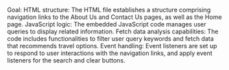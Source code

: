 Goal:
HTML structure: The HTML file establishes a structure comprising navigation links to the About Us and Contact Us pages, as well as the Home page.
JavaScript logic: The embedded JavaScript code manages user queries to display related information.
Fetch data analysis capabilities: The code includes functionalities to filter user query keywords and fetch data that recommends travel options.
Event handling: Event listeners are set up to respond to user interactions with the navigation links, and apply event listeners for the search and clear buttons.

